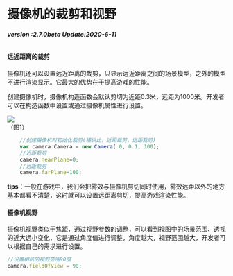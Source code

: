 # 摄像机的裁剪和视野

###### **version :2.7.0beta   Update:2020-6-11**

#### 	远近距离的裁剪

​	摄像机还可以设置远近距离的裁剪，只显示远近距离之间的场景模型，之外的模型不进行渲染显示。它最大的优势在于提高游戏的性能。

创建摄像机时，摄像机构造函数会默认剪切为近距0.3米，远距为1000米。开发者可以在构造函数中设置或通过摄像机属性进行设置。

![](img/1.png)<br>（图1）

```typescript
    //创建摄像机时初始化裁剪(横纵比，近距裁剪，远距裁剪)
    var camera:Camera = new Camera( 0, 0.1, 100);
    //近距裁剪
    camera.nearPlane=0;
    //远距裁剪
    camera.farPlane=100;
```

**tips**：一般在游戏中，我们会把雾效与摄像机剪切同时使用，雾效远距以外的地方基本都看不清楚，这时就可以设置远距离剪切，提高游戏渲染性能。

#### 摄像机视野

摄像机视野类似于焦距，通过视野参数的调整，可以看到视图中的场景范围、透视的近大远小变化，它是通过角度值进行调整，角度越大，视野范围越大，开发者可以根据自己的需求进行设置。

```typescript
//设置相机的视野范围90度
camera.fieldOfView = 90;
```
